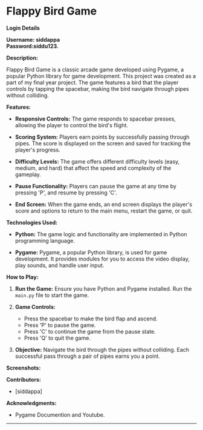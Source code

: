# Flappy Bird Game

**Login Details**

**Username: siddappa**
<br>
**Password:siddu123.**

**Description:**

Flappy Bird Game is a classic arcade game developed using Pygame, a popular Python library for game development. This project was created as a part of my final year project. The game features a bird that the player controls by tapping the spacebar, making the bird navigate through pipes without colliding.

**Features:**

- **Responsive Controls:** The game responds to spacebar presses, allowing the player to control the bird's flight.
  
- **Scoring System:** Players earn points by successfully passing through pipes. The score is displayed on the screen and saved for tracking the player's progress.

- **Difficulty Levels:** The game offers different difficulty levels (easy, medium, and hard) that affect the speed and complexity of the gameplay.

- **Pause Functionality:** Players can pause the game at any time by pressing 'P', and resume by pressing 'C'.

- **End Screen:** When the game ends, an end screen displays the player's score and options to return to the main menu, restart the game, or quit.

**Technologies Used:**

- **Python:** The game logic and functionality are implemented in Python programming language.

- **Pygame:** Pygame, a popular Python library, is used for game development. It provides modules for you to access the video display, play sounds, and handle user input.

**How to Play:**

1. **Run the Game:** Ensure you have Python and Pygame installed. Run the `main.py` file to start the game.

2. **Game Controls:**
   - Press the spacebar to make the bird flap and ascend.
   - Press 'P' to pause the game.
   - Press 'C' to continue the game from the pause state.
   - Press 'Q' to quit the game.

3. **Objective:** Navigate the bird through the pipes without colliding. Each successful pass through a pair of pipes earns you a point.

**Screenshots:**



**Contributors:**

- [siddappa]

**Acknowledgments:**

- Pygame Documention and Youtube.

---
